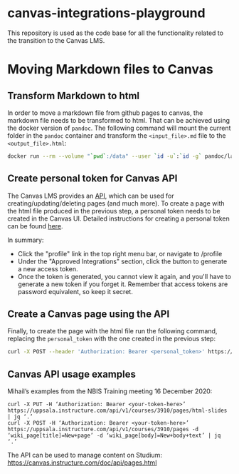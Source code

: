 # canvas-integrations-playground
This repository is used as the code base for all the functionality related to the transition to the Canvas LMS.

# Moving Markdown files to Canvas

## Transform Markdown to html

In order to move a markdown file from github pages to canvas, the markdown file needs to be transformed to html. That can be achieved using the docker version of `pandoc`.
The following command will mount the current folder in the `pandoc` container and transform the `<input_file>.md` file to the `<output_file>.html`:
```bash
docker run --rm --volume "`pwd`:/data" --user `id -u`:`id -g` pandoc/latex <input_file.md> -o <output_file.html>
```

## Create personal token for Canvas API
The Canvas LMS provides an [API](https://canvas.instructure.com/doc/api/), which can be used for creating/updating/deleting pages (and much more). To create a page with the html file produced in the previous step, a personal token needs to be created in the Canvas UI. Detailed instructions for creating a personal token can be found [here](https://canvas.instructure.com/doc/api/file.oauth.html#manual-token-generation).

In summary:
*  Click the "profile" link in the top right menu bar, or navigate to /profile
* Under the "Approved Integrations" section, click the button to generate a new access token.
* Once the token is generated, you cannot view it again, and you'll have to generate a new token if you forget it. Remember that access tokens are password equivalent, so keep it secret.


## Create a Canvas page using the API
Finally, to create the page with the html file run the following command, replacing the `personal_token` with the one created in the previous step:

```bash
curl -X POST --header 'Authorization: Bearer <personal_token>' https://uppsala.instructure.com/api/v1/courses/<course_number>/pages -d wiki_page[title]=<page_title> -d wiki_page[body]="$(cat <output_file>.html)"
```



## Canvas API usage examples
Mihail’s examples from the NBIS Training meeting 16 December 2020:
```{bash}
curl -X PUT -H ‘Authorization: Bearer <your-token-here>’ https://uppsala.instructure.com/api/v1/courses/3910/pages/html-slides | jq ‘.’
curl -X POST -H ‘Authorization: Bearer <your-token-here>’  https://uppsala.instructure.com/api/v1/courses/3910/pages -d ‘wiki_page[title]=New+page’ -d ‘wiki_page[body]=New+body+text’ | jq ‘.’
```
The API can be used to manage content on Studium: https://canvas.instructure.com/doc/api/pages.html
